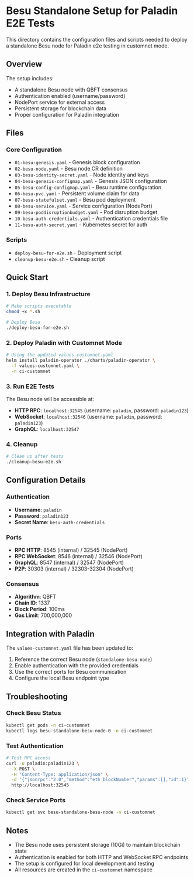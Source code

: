 # Besu Standalone Setup for Paladin E2E Tests

This directory contains the configuration files and scripts needed to deploy a standalone Besu node for Paladin e2e testing in customnet mode.

## Overview

The setup includes:
- A standalone Besu node with QBFT consensus
- Authentication enabled (username/password)
- NodePort service for external access
- Persistent storage for blockchain data
- Proper configuration for Paladin integration

## Files

### Core Configuration
- `01-besu-genesis.yaml` - Genesis block configuration
- `02-besu-node.yaml` - Besu node CR definition
- `03-besu-identity-secret.yaml` - Node identity and keys
- `04-besu-genesis-configmap.yaml` - Genesis JSON configuration
- `05-besu-config-configmap.yaml` - Besu runtime configuration
- `06-besu-pvc.yaml` - Persistent volume claim for data
- `07-besu-statefulset.yaml` - Besu pod deployment
- `08-besu-service.yaml` - Service configuration (NodePort)
- `09-besu-poddisruptionbudget.yaml` - Pod disruption budget
- `10-besu-auth-credentials.yaml` - Authentication credentials file
- `11-besu-auth-secret.yaml` - Kubernetes secret for auth

### Scripts
- `deploy-besu-for-e2e.sh` - Deployment script
- `cleanup-besu-e2e.sh` - Cleanup script

## Quick Start

### 1. Deploy Besu Infrastructure

```bash
# Make scripts executable
chmod +x *.sh

# Deploy Besu
./deploy-besu-for-e2e.sh
```

### 2. Deploy Paladin with Customnet Mode

```bash
# Using the updated values-customnet.yaml
helm install paladin-operator ./charts/paladin-operator \
  -f values-customnet.yaml \
  -n ci-customnet
```

### 3. Run E2E Tests

The Besu node will be accessible at:
- **HTTP RPC**: `localhost:32545` (username: `paladin`, password: `paladin123`)
- **WebSocket**: `localhost:32546` (username: `paladin`, password: `paladin123`)
- **GraphQL**: `localhost:32547`

### 4. Cleanup

```bash
# Clean up after tests
./cleanup-besu-e2e.sh
```

## Configuration Details

### Authentication
- **Username**: `paladin`
- **Password**: `paladin123`
- **Secret Name**: `besu-auth-credentials`

### Ports
- **RPC HTTP**: 8545 (internal) / 32545 (NodePort)
- **RPC WebSocket**: 8546 (internal) / 32546 (NodePort)
- **GraphQL**: 8547 (internal) / 32547 (NodePort)
- **P2P**: 30303 (internal) / 32303-32304 (NodePort)

### Consensus
- **Algorithm**: QBFT
- **Chain ID**: 1337
- **Block Period**: 100ms
- **Gas Limit**: 700,000,000

## Integration with Paladin

The `values-customnet.yaml` file has been updated to:
1. Reference the correct Besu node (`standalone-besu-node`)
2. Enable authentication with the provided credentials
3. Use the correct ports for Besu communication
4. Configure the local Besu endpoint type

## Troubleshooting

### Check Besu Status
```bash
kubectl get pods -n ci-customnet
kubectl logs besu-standalone-besu-node-0 -n ci-customnet
```

### Test Authentication
```bash
# Test RPC access
curl -u paladin:paladin123 \
  -X POST \
  -H "Content-Type: application/json" \
  -d '{"jsonrpc":"2.0","method":"eth_blockNumber","params":[],"id":1}' \
  http://localhost:32545
```

### Check Service Ports
```bash
kubectl get svc besu-standalone-besu-node -n ci-customnet
```

## Notes

- The Besu node uses persistent storage (10Gi) to maintain blockchain state
- Authentication is enabled for both HTTP and WebSocket RPC endpoints
- The setup is configured for local development and testing
- All resources are created in the `ci-customnet` namespace
